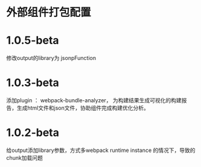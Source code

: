 
# 外部组件打包配置

# 1.0.5-beta
修改output的library为 jsonpFunction

# 1.0.3-beta
添加plugin ： webpack-bundle-analyzer， 为构建结果生成可视化的构建报告，生成html文件和json文件，协助组件完成构建优化分析。

# 1.0.2-beta

给output添加library参数，方式多webpack runtime instance 的情况下，导致的chunk加载问题
